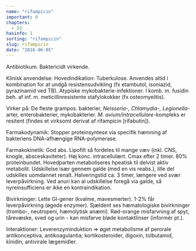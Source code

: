 ```yaml
---
name: "rifampicin"
important: 0
chapters:  
  - 53
hasinfo: 1
sorting: "rifampicin"
slug: rifampicin
date: "2016-06-05"
---
```


Antibiotikum. Baktericidt virkende.

Klinisk anvendelse: Hovedindikation: Tuberkulose. Anvendes altid i kombination for at undgå resistensudvikling (fx etambutol, isoniazid, pyrazinamid ved TB). Atypiske mykobakterie-infektioner. I komb. m. fusidin beh. af inf. m. meticillinresistente stafylokokker (fx osteomyelitis).

Virker på: De fleste grampos. bakterier, <em>Neisseria-, Chlamydia-, Legionella-</em>arter, enterobakterier, mykobakterier. <em>M. avium/intracellulare</em>-kompleks er resitent (findes et virksomt derivat af rifampicin [rifabutin]).

Farmakodynamik: Stopper proteinsyntese via specifik hæmning af bakteriens DNA-afhængige RNA-polymerase.

Farmakokinetik: God abs. Lipofilt så fordeles til mange væv (inkl. CNS, knogle, absceskaviteter). Høj konc. intracellulært. Cmax efter 2 timer. 80% proteinbundet. Hovedparten metaboliseres hpeatisk til delvist aktiv metabolit. Udskillelse især gennem galde (med en vis reabs.), lille del udskilles uomdannet renalt. Halveringstid ca. 3 timer, længere ved svær leverpåvirkning. Ved anuri kan al udskillelse foregå via galde, så nyreinsufficiens er ikke en kontraindikation.

Bivirkninger: Lette GI-gener (kvalme, mavesmerter). 1-2% får leverpåvirkning (øgede enzymer). Sjældent ses hæmatologiske bivirkninger (trombo-, neutropeni, hæmolytisk anæmi). Rød-orange misfarvning af spyt, tårevæske, sved og urin - kan misfarve bløde kontaktlinser (informér pt.). 

Interaktioner: Leverenzyminduktion => øget metabolisme af perorale antikonceptiva, antikoagulantia; kortikosteroider, digoxin, tolbutamid, kinidin, antivirale lægemidler.
